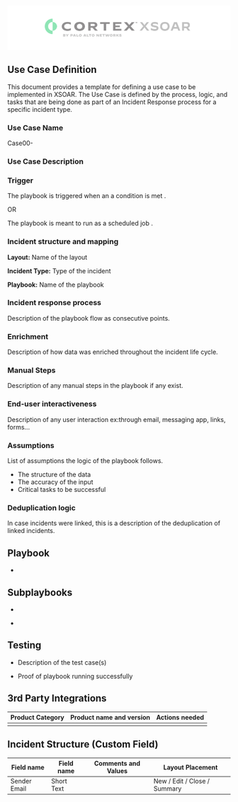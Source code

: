 ![](screenshots/xsoarlogo.PNG)

## Use Case Definition

This document provides a template for defining a use case to be implemented in XSOAR. The Use Case is defined by the process, logic, and tasks that are being done as part of an Incident Response process for a specific incident type.

### Use Case Name

Case00-

### Use Case Description

### Trigger

The playbook is triggered when an a condition is met <condition>.

OR

The playbook is meant to run as a scheduled job <timeframe>.

### Incident structure and mapping

**Layout:** Name of the layout

**Incident Type:** Type of the incident

**Playbook:** Name of the playbook

### Incident response process

Description of the playbook flow as consecutive points.

### Enrichment

Description of how data was enriched throughout the incident life cycle.

### Manual Steps

Description of any manual steps in the playbook if any exist.

### End-user interactiveness

Description of any user interaction ex:through email, messaging app, links, forms...

### Assumptions

List of assumptions the logic of the playbook follows.

- The structure of the data
- The accuracy of the input
- Critical tasks to be successful

### Deduplication logic

In case incidents were linked, this is a description of the deduplication of linked incidents.

## Playbook

- <Playbook Name>

<Screenshot of playbook>

## Subplaybooks

- <Subplaybook1 Name>

<Screenshot of playbook>

- <Subplaybook2 Name>

<Screenshot of playbook>

## Testing

- Description of the test case(s)

- Proof of playbook running successfully

## 3rd Party Integrations

| Product Category | Product name and version | Actions needed |
| --- | --- | --- |
|  |  |  |

## Incident Structure (Custom Field)

| Field name | Field name | Comments and Values | Layout Placement |
| --- | --- | --- | --- |
| Sender Email | Short Text |  | New / Edit / Close / Summary |
